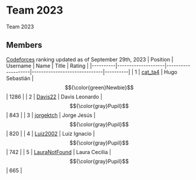 # Team  2023
Team 2023
## Members
[Codeforces] ranking updated as of September 29th, 2023
| Position | Username           | Name               | Title                        | Rating   |
|----------|--------------------|--------------------|------------------------------|----------|
| 1        | [cat_ta4]          | Hugo Sebastián     | $${\color{green}Newbie}$$    | 1286     |
| 2        | [Davis22]          | Davis Leonardo     | $${\color{gray}Pupil}$$	    |  843     |
| 3        | [jorgektch]        | Jorge Jesús        | $${\color{gray}Pupil}$$	    |  820     |
| 4        | [Luiz2002]         | Luiz Ignacio       | $${\color{gray}Pupil}$$      |  742     |
| 5        | [LauraNotFound]    | Laura Cecilia      | $${\color{gray}Pupil}$$      |  665     |

[LauraNotFound]: https://codeforces.com/profile/LauraNotFound
[jorgektch]: https://codeforces.com/profile/jorgektch
[Luiz2002]: https://codeforces.com/profile/Luiz2002
[cat_ta4]: https://codeforces.com/profile/cat_ta4
[Davis22]: https://codeforces.com/profile/Davis22
[jorgektch]: https://codeforces.com/profile/jorgektch

[Codeforces]: https://codeforces.com/contests
